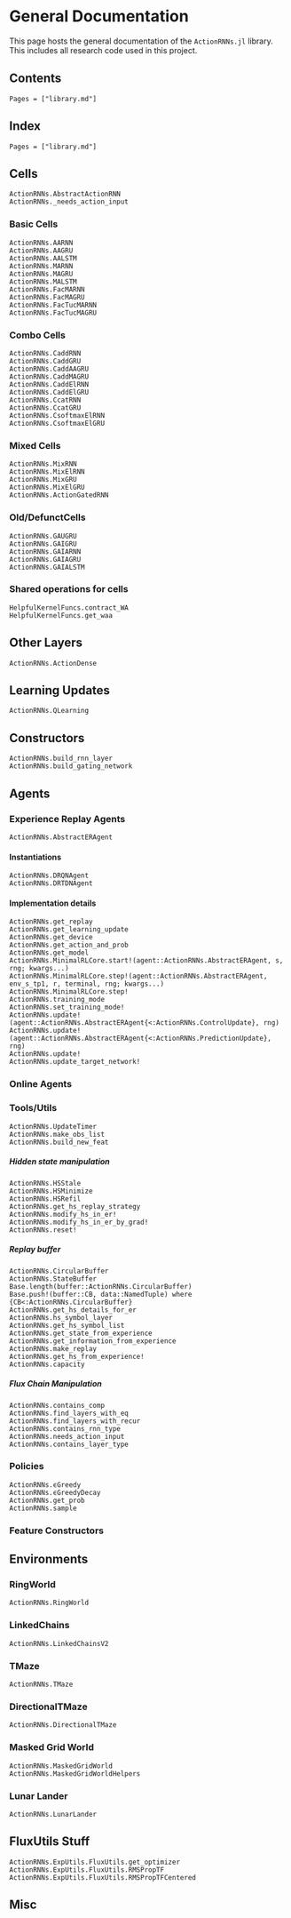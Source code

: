 # General Documentation

This page hosts the general documentation of the `ActionRNNs.jl` library. This includes all research code used in this project.

## Contents

```@contents
Pages = ["library.md"]
```

## Index

```@index
Pages = ["library.md"]
```

## Cells

```@docs
ActionRNNs.AbstractActionRNN
ActionRNNs._needs_action_input
```

### Basic Cells
```@docs
ActionRNNs.AARNN
ActionRNNs.AAGRU
ActionRNNs.AALSTM
ActionRNNs.MARNN
ActionRNNs.MAGRU
ActionRNNs.MALSTM
ActionRNNs.FacMARNN
ActionRNNs.FacMAGRU
ActionRNNs.FacTucMARNN
ActionRNNs.FacTucMAGRU
```

### Combo Cells
```@docs
ActionRNNs.CaddRNN
ActionRNNs.CaddGRU
ActionRNNs.CaddAAGRU
ActionRNNs.CaddMAGRU
ActionRNNs.CaddElRNN
ActionRNNs.CaddElGRU
ActionRNNs.CcatRNN
ActionRNNs.CcatGRU
ActionRNNs.CsoftmaxElRNN
ActionRNNs.CsoftmaxElGRU
```

### Mixed Cells

```@docs
ActionRNNs.MixRNN
ActionRNNs.MixElRNN
ActionRNNs.MixGRU
ActionRNNs.MixElGRU
ActionRNNs.ActionGatedRNN
```

### Old/DefunctCells

```@docs
ActionRNNs.GAUGRU
ActionRNNs.GAIGRU
ActionRNNs.GAIARNN
ActionRNNs.GAIAGRU
ActionRNNs.GAIALSTM
```

### Shared operations for cells

```@docs
HelpfulKernelFuncs.contract_WA
HelpfulKernelFuncs.get_waa
```

## Other Layers

```@docs
ActionRNNs.ActionDense
```

## Learning Updates

```@docs
ActionRNNs.QLearning
```


## Constructors

```@docs
ActionRNNs.build_rnn_layer
ActionRNNs.build_gating_network
```

## Agents

### Experience Replay Agents
```@docs
ActionRNNs.AbstractERAgent
```

#### Instantiations
```@docs
ActionRNNs.DRQNAgent
ActionRNNs.DRTDNAgent
```

#### Implementation details

```@docs
ActionRNNs.get_replay
ActionRNNs.get_learning_update
ActionRNNs.get_device
ActionRNNs.get_action_and_prob
ActionRNNs.get_model
ActionRNNs.MinimalRLCore.start!(agent::ActionRNNs.AbstractERAgent, s, rng; kwargs...)
ActionRNNs.MinimalRLCore.step!(agent::ActionRNNs.AbstractERAgent, env_s_tp1, r, terminal, rng; kwargs...)
ActionRNNs.MinimalRLCore.step!
ActionRNNs.training_mode
ActionRNNs.set_training_mode!
ActionRNNs.update!(agent::ActionRNNs.AbstractERAgent{<:ActionRNNs.ControlUpdate}, rng)
ActionRNNs.update!(agent::ActionRNNs.AbstractERAgent{<:ActionRNNs.PredictionUpdate}, rng)
ActionRNNs.update!
ActionRNNs.update_target_network!
```


### Online Agents


### Tools/Utils

```@docs
ActionRNNs.UpdateTimer
ActionRNNs.make_obs_list
ActionRNNs.build_new_feat
```

##### Hidden state manipulation

```@docs
ActionRNNs.HSStale
ActionRNNs.HSMinimize
ActionRNNs.HSRefil
ActionRNNs.get_hs_replay_strategy
ActionRNNs.modify_hs_in_er!
ActionRNNs.modify_hs_in_er_by_grad!
ActionRNNs.reset!
```

##### Replay buffer

```@docs
ActionRNNs.CircularBuffer
ActionRNNs.StateBuffer
Base.length(buffer::ActionRNNs.CircularBuffer)
Base.push!(buffer::CB, data::NamedTuple) where {CB<:ActionRNNs.CircularBuffer}
ActionRNNs.get_hs_details_for_er
ActionRNNs.hs_symbol_layer
ActionRNNs.get_hs_symbol_list
ActionRNNs.get_state_from_experience
ActionRNNs.get_information_from_experience
ActionRNNs.make_replay
ActionRNNs.get_hs_from_experience!
ActionRNNs.capacity

```

##### Flux Chain Manipulation

```@docs
ActionRNNs.contains_comp
ActionRNNs.find_layers_with_eq
ActionRNNs.find_layers_with_recur
ActionRNNs.contains_rnn_type
ActionRNNs.needs_action_input
ActionRNNs.contains_layer_type
```

### Policies

```@docs
ActionRNNs.ϵGreedy
ActionRNNs.ϵGreedyDecay
ActionRNNs.get_prob
ActionRNNs.sample
```

### Feature Constructors


## Environments

### RingWorld

```@docs
ActionRNNs.RingWorld
```

### LinkedChains

```@docs
ActionRNNs.LinkedChainsV2
```

### TMaze

```@docs
ActionRNNs.TMaze
```

### DirectionalTMaze

```@docs
ActionRNNs.DirectionalTMaze
```

### Masked Grid World

```@docs
ActionRNNs.MaskedGridWorld
ActionRNNs.MaskedGridWorldHelpers
```

### Lunar Lander

```@docs
ActionRNNs.LunarLander
```

## FluxUtils Stuff

```@docs
ActionRNNs.ExpUtils.FluxUtils.get_optimizer
ActionRNNs.ExpUtils.FluxUtils.RMSPropTF
ActionRNNs.ExpUtils.FluxUtils.RMSPropTFCentered
```

## Misc

